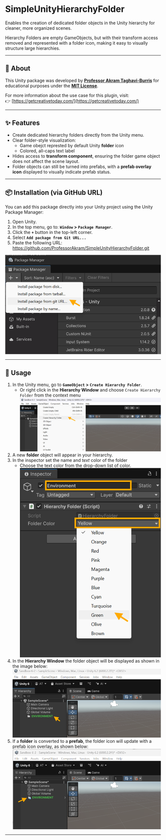 # SimpleUnityHierarchyFolder
Enables the creation of dedicated folder objects in the Unity hierarchy for cleaner, more organized scenes.

Hierarchy Folders are empty GameObjects, but with their transform access removed and represented with a folder icon, making it easy to visually structure large hierarchies.

---

## 📖 About

This Unity package was developed by **[Professor Akram Taghavi-Burris](https://www.linkedin.com/in/akram-taghavi-burris/)** for educational purposes under the **[MIT License](LICENSE)**.

For more information about the use case for this plugin, visit:  
👉 [https://getcreativetoday.com/](https://getcreativetoday.com/)

---

## ✨ Features

- Create dedicated hierarchy folders directly from the Unity menu.
- Clear folder-style visualization:
  - Game obejct represted by default Unity **folder** icon
  - Colored, all-caps text label
- Hides access to **transform component**, ensuring the folder game object does not affect the scene layout.
- Folder objects can still be turned into prefabs, with a **prefab overlay icon** displayed to visually indicate prefab status.
---

## 📦 Installation (via GitHub URL)

You can add this package directly into your Unity project using the Unity Package Manager:

1. Open Unity.
2. In the top menu, go to: **`Window` > `Package Manager`**.
3. Click the **`+`** button in the top-left corner.
4. Select **`Add package from Git URL...`**
5. Paste the following URL:  https://github.com/ProfessorAkram/SimpleUnityHierarchyFolder.git

![Add package from Git URL](imgs/unity-install-package-gitURL.png)

---

## 🚀 Usage

1. In the Unity menu, go to **`GameObject` > `Create Hierarchy Folder`**.
   - Or right click in the **Hierarchy Window** and choose `Create Hierarchy Folder` from the context menu
     ![Create Hierarchy Folder](imgs/unity-gameObject-create-hierarchyFolder.png)
2. A new **folder** object will appear in your hierarchy.
3. In the inspector set the name and *text* color of the folder
   - Choose the text color from the drop-down list of color.
     ![Hierarchy folder properties in Inspector](imgs/unity-hierarchyFolder-inspector.png)
4. In the **Hierarchy Window** the folder object will be displayed as shown in the image below:
   ![Hierarchy folder in Hierarchy window](imgs/unity-hierarchyFolder-hierarchy.png)
5. If a **folder** is converted to a **prefab**, the folder icon will update with a prefab icon overlay, as shown below:
   ![Hierarchy folder prefab](imgs/unity-hierarchyFolder-hierarchy-prefab.png)
---